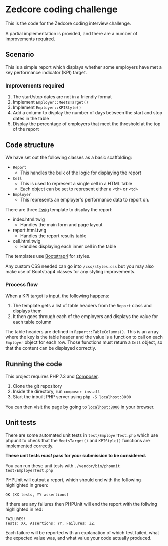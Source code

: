 # Zedcore coding challenge

This is the code for the Zedcore coding interview challenge.

A partial implementation is provided, and there are a number of improvements required.

## Scenario

This is a simple report which displays whether some employers have met a key performance indicator (KPI) target.

### Improvements required

1. The start/stop dates are not in a friendly format
1. Implement `Employer::MeetsTarget()`
1. Implement `Employer::KPIStyle()`
1. Add a column to display the number of days between the start and stop dates in the table
1. Display the percentage of employers that meet the threshold at the top of the report

## Code structure

We have set out the following classes as a basic scaffolding:

- `Report`
  - This handles the bulk of the logic for displaying the report
- `Cell`
  - This is used to represent a single cell in a HTML table
  - Each object can be set to represent either a `<th>` or `<td>`
- `Employer`
  - This represents an employer's performance data to report on. 

There are three [Twig](https://twig.symfony.com/) template to display the report:

- index.html.twig
  - Handles the main form and page layout
- report.html.twig
  - Handles the report results table
- cell.html.twig
  - Handles displaying each inner cell in the table

The templates use [Bootstrap4](https://getbootstrap.com/) for styles.

Any custom CSS needed can go into `/css/styles.css` but you may also make use of Bootstrap4 classes for any styling improvements.

### Process flow

When a KPI target is input, the following happens:

1. The template gets a list of table headers from the `Report` class and 
displays them
1. It then goes through each of the employers and displays the value for 
each table column

The table headers are defined in `Report::TableColumns()`. This is an array 
where the key is the table header and the value is a function to call on each
`Employer` object for each row. Those functions must return a `Cell` object, so that the content
can be displayed correctly.

## Running the code

This project requires PHP 7.3 and [Composer](https://getcomposer.org/).
 
1. Clone the git repository
2. Inside the directory, run `composer install`
3. Start the inbuilt PHP server using `php -S localhost:8000`

You can then visit the page by going to [`localhost:8000`](localhost:8000) in your browser.

## Unit tests

There are some automated unit tests in `test/EmployerTest.php` which use phpunit to check that the
`MeetsTarget()` and `KPIStyle()` functions are implemented correctly.

**These unit tests *must* pass for your submission to be considered.**

You can run these unit tests with `./vendor/bin/phpunit test/EmployerTest.php`

PHPUnit will output a report, which should end with the following highlighted in green:
```
OK (XX tests, YY assertions)
```

If there are any failures then PHPUnit will end the report with the follwing highlighted in red:
```
FAILURES!
Tests: XX, Assertions: YY, Failures: ZZ.
```

Each failure will be reported with an explanation of which test failed, what the expected value was,
and what value your code actually produced.

